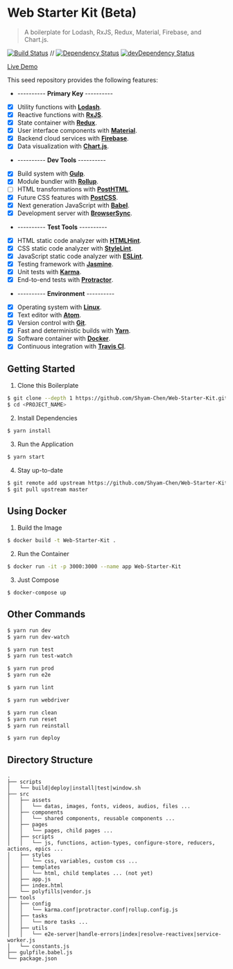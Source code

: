 # Web Starter Kit (Beta)

> A boilerplate for Lodash, RxJS, Redux, Material, Firebase, and Chart.js.

[![Build Status](https://travis-ci.org/Shyam-Chen/Web-Starter-Kit.svg?branch=master)](https://travis-ci.org/Shyam-Chen/Web-Starter-Kit)
 //
[![Dependency Status](https://david-dm.org/Shyam-Chen/Web-Starter-Kit.svg)](https://david-dm.org/Shyam-Chen/Web-Starter-Kit)
[![devDependency Status](https://david-dm.org/Shyam-Chen/Web-Starter-Kit/dev-status.svg)](https://david-dm.org/Shyam-Chen/Web-Starter-Kit?type=dev)

[Live Demo](https://test-1498d.firebaseapp.com/)

This seed repository provides the following features:
* ---------- **Primary Key** ----------
* [x] Utility functions with [**Lodash**](https://lodash.com/).
* [x] Reactive functions with [**RxJS**](http://reactivex.io/rxjs/).
* [x] State container with [**Redux**](http://redux.js.org/).
* [x] User interface components with [**Material**](https://material.io/).
* [x] Backend cloud services with [**Firebase**](https://firebase.google.com/).
* [x] Data visualization with [**Chart.js**](http://www.chartjs.org/).
* ---------- **Dev Tools** ----------
* [x] Build system with [**Gulp**](https://github.com/gulpjs/gulp).
* [x] Module bundler with [**Rollup**](https://github.com/rollup/rollup).
* [ ] HTML transformations with [**PostHTML**](https://github.com/posthtml/posthtml).
* [x] Future CSS features with [**PostCSS**](https://github.com/postcss/postcss).
* [x] Next generation JavaScript with [**Babel**](https://github.com/babel/babel).
* [x] Development server with [**BrowserSync**](https://github.com/BrowserSync/browser-sync).
* ---------- **Test Tools** ----------
* [x] HTML static code analyzer with [**HTMLHint**](https://github.com/yaniswang/HTMLHint).
* [x] CSS static code analyzer with [**StyleLint**](https://github.com/stylelint/stylelint).
* [x] JavaScript static code analyzer with [**ESLint**](https://github.com/eslint/eslint).
* [x] Testing framework with [**Jasmine**](https://github.com/jasmine/jasmine).
* [x] Unit tests with [**Karma**](https://github.com/karma-runner/karma).
* [x] End-to-end tests with [**Protractor**](https://github.com/angular/protractor).
* ---------- **Environment** ----------
* [x] Operating system with [**Linux**](https://github.com/torvalds/linux).
* [x] Text editor with [**Atom**](https://github.com/atom/atom).
* [x] Version control with [**Git**](https://github.com/git/git).
* [x] Fast and deterministic builds with [**Yarn**](https://github.com/yarnpkg/yarn).
* [x] Software container with [**Docker**](https://github.com/docker/docker).
* [x] Continuous integration with [**Travis CI**](https://github.com/travis-ci/travis-ci).

## Getting Started

1) Clone this Boilerplate
```bash
$ git clone --depth 1 https://github.com/Shyam-Chen/Web-Starter-Kit.git <PROJECT_NAME>
$ cd <PROJECT_NAME>
```

2) Install Dependencies
```bash
$ yarn install
```

3) Run the Application
```bash
$ yarn start
```

4) Stay up-to-date
```bash
$ git remote add upstream https://github.com/Shyam-Chen/Web-Starter-Kit.git
$ git pull upstream master
```

## Using Docker

1) Build the Image
```bash
$ docker build -t Web-Starter-Kit .
```

2) Run the Container
```bash
$ docker run -it -p 3000:3000 --name app Web-Starter-Kit
```

3) Just Compose
```bash
$ docker-compose up
```

## Other Commands

```bash
$ yarn run dev
$ yarn run dev-watch

$ yarn run test
$ yarn run test-watch

$ yarn run prod
$ yarn run e2e

$ yarn run lint

$ yarn run webdriver

$ yarn run clean
$ yarn run reset
$ yarn run reinstall

$ yarn run deploy
```

## Directory Structure

```
.
├── scripts
│   └── build|deploy|install|test|window.sh
├── src
│   ├── assets
│   │   └── datas, images, fonts, videos, audios, files ...
│   ├── components
│   │   └── shared components, reusable components ...
│   ├── pages
│   │   └── pages, child pages ...
│   ├── scripts
│   │   └── js, functions, action-types, configure-store, reducers, actions, epics ...
│   ├── styles
│   │   └── css, variables, custom css ...
│   ├── templates
│   │   └── html, child templates ... (not yet)
│   ├── app.js
│   ├── index.html
│   └── polyfills|vendor.js
├── tools
│   ├── config
│   │   └── karma.conf|protractor.conf|rollup.config.js
│   ├── tasks
│   │   └── more tasks ...
│   ├── utils
│   │   └── e2e-server|handle-errors|index|resolve-reactivex|service-worker.js
│   └── constants.js
├── gulpfile.babel.js
└── package.json
```
